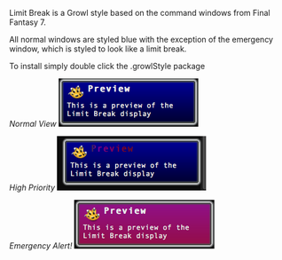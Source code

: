 Limit Break is a Growl style based on the command windows from Final Fantasy 7.

All normal windows are styled blue with the exception of the emergency window, which is styled to look like a limit break.

To install simply double click the .growlStyle package

*Normal View*
![](https://github.com/aMoniker/Limit-Break/blob/master/screenshots/Limit%20Break%20Normal.png?raw=true)

*High Priority*
![](https://github.com/aMoniker/Limit-Break/blob/master/screenshots/Limit%20Break%20High.png?raw=true)

*Emergency Alert!*
![](http://github.com/aMoniker/Limit-Break/blob/master/screenshots/Limit%20Break%20Emergency.png?raw=true)